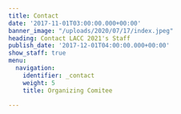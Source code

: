 ```yaml
---
title: Contact
date: '2017-11-01T03:00:00.000+00:00'
banner_image: "/uploads/2020/07/17/index.jpeg"
heading: Contact LACC 2021's Staff
publish_date: '2017-12-01T04:00:00.000+00:00'
show_staff: true
menu:
  navigation:
    identifier: _contact
    weight: 5
    title: Organizing Comitee

---
```

